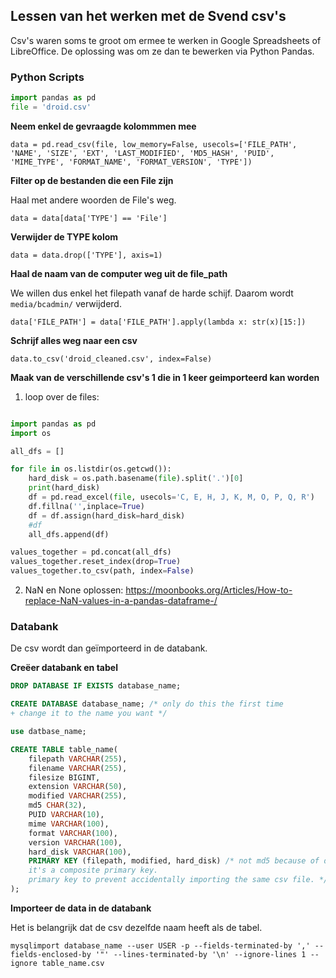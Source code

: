 ## Lessen van het werken met de Svend csv's

Csv's waren soms te groot om ermee te werken in Google Spreadsheets of LibreOffice. De oplossing was om ze dan te bewerken via Python Pandas.

### Python Scripts

```python
import pandas as pd
file = 'droid.csv'
```

__Neem enkel de gevraagde kolommmen mee__

`data = pd.read_csv(file, low_memory=False, usecols=['FILE_PATH', 'NAME', 'SIZE', 'EXT', 'LAST_MODIFIED', 'MD5_HASH', 'PUID', 'MIME_TYPE', 'FORMAT_NAME', 'FORMAT_VERSION', 'TYPE'])`

__Filter op de bestanden die een File zijn__

Haal met andere woorden de File's weg.

`data = data[data['TYPE'] == 'File']`

__Verwijder de TYPE kolom__

`data = data.drop(['TYPE'], axis=1)`

__Haal de naam van de computer weg uit de file_path__

We willen dus enkel het filepath vanaf de harde schijf. Daarom wordt `media/bcadmin/` verwijderd.

`data['FILE_PATH'] = data['FILE_PATH'].apply(lambda x: str(x)[15:])`

__Schrijf alles weg naar een csv__

`data.to_csv('droid_cleaned.csv', index=False)` 

__Maak van de verschillende csv's 1 die in 1 keer geimporteerd kan worden__

1. loop over de files:

```python

import pandas as pd
import os

all_dfs = []

for file in os.listdir(os.getcwd()):
    hard_disk = os.path.basename(file).split('.')[0]
    print(hard_disk)
    df = pd.read_excel(file, usecols='C, E, H, J, K, M, O, P, Q, R')
    df.fillna('',inplace=True)
    df = df.assign(hard_disk=hard_disk)
    #df
    all_dfs.append(df)

values_together = pd.concat(all_dfs)
values_together.reset_index(drop=True)
values_together.to_csv(path, index=False)
```


2. NaN en None oplossen: https://moonbooks.org/Articles/How-to-replace-NaN-values-in-a-pandas-dataframe-/


### Databank

De csv wordt dan geïmporteerd in de databank. 

__Creëer databank en tabel__

```sql
DROP DATABASE IF EXISTS database_name;

CREATE DATABASE database_name; /* only do this the first time
+ change it to the name you want */

use datbase_name; 

CREATE TABLE table_name( 
    filepath VARCHAR(255),
    filename VARCHAR(255),
    filesize BIGINT,
    extension VARCHAR(50),
    modified VARCHAR(255),
    md5 CHAR(32),
    PUID VARCHAR(10),
    mime VARCHAR(100),
    format VARCHAR(100),
    version VARCHAR(100),
    hard_disk VARCHAR(100),
    PRIMARY KEY (filepath, modified, hard_disk) /* not md5 because of duplicate files. this is also why 
    it's a composite primary key. 
    primary key to prevent accidentally importing the same csv file. */
);
```

__Importeer de data in de databank__

Het is belangrijk dat de csv dezelfde naam heeft als de tabel.

```shell
mysqlimport database_name --user USER -p --fields-terminated-by ',' --fields-enclosed-by '"' --lines-terminated-by '\n' --ignore-lines 1 --ignore table_name.csv
```


